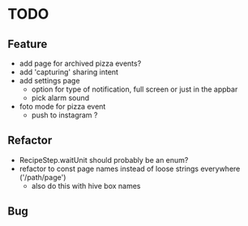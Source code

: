 # TODO

## Feature
- add page for archived pizza events?
- add 'capturing' sharing intent
- add settings page
    - option for type of notification, full screen or just in the appbar
    - pick alarm sound
- foto mode for pizza event
    - push to instagram ?
    
## Refactor
- RecipeStep.waitUnit should probably be an enum?
- refactor to const page names instead of loose strings everywhere ('/path/page')
    - also do this with hive box names
    
## Bug